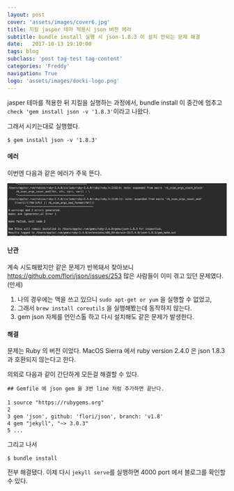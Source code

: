 ```yaml
---
layout: post
cover: 'assets/images/cover6.jpg'
title: 지킬 jasper 테마 적용시 json 버전 에러
subtitle: bundle install 실행 시 json-1.8.3 이 설치 안되는 문제 해결
date:   2017-10-13 19:10:00
tags: blog
subclass: 'post tag-test tag-content'
categories: 'Freddy'
navigation: True
logo: 'assets/images/docki-logo.png'
---
```


jasper 테마를 적용한 뒤 지킬을 실행하는 과정에서,
bundle install 이 중간에 멈추고 `check 'gem install json -v '1.8.3'`이라고 나왔다.

그래서 시키는대로 실행했다.

```
$ gem install json -v '1.8.3'
```

#### 에러
이번엔 다음과 같은 에러가 주욱 뜬다.

![gem install 과정에서 발생한 에러](assets/images/gem_json_1_8_3_install_error.png)

#### 난관

계속 시도해봤지만 같은 문제가 반복돼서 찾아보니 https://github.com/flori/json/issues/253 많은 사람들이 이미 겪고 있던 문제였다.(만세)

1. 나의 경우에는 맥을 쓰고 있으니 `sudo apt-get or yum` 을 실행할 수 없었고,
1. 그래서 `brew install coreutils` 을 실행해봤는데 동작하지 않는다.
1. gem json 자체를 언인스톨 하고 다시 설치해도 같은 문제가 발생한다.

#### 해결

문제는 Ruby 의 버전 이었다.
MacOS Sierra 에서 ruby version 2.4.0 은 json 1.8.3 과 호환되지 않는다고 한다.

의외로 다음과 같이 간단하게 모든걸 해결할 수 있다.


    ## Gemfile 에 json gem 을 3번 line 처럼 추가하면 끝난다. 

    1 source "https://rubygems.org"
    2
    3 gem 'json', github: 'flori/json', branch: 'v1.8'
    4 gem "jekyll", "~> 3.0.3"
    5 ...


그리고 나서

    $ bundle install


전부 해결됐다. 이제 다시 `jekyll serve`를 실행하면 4000 port 에서 블로그를 확인할 수 있다.